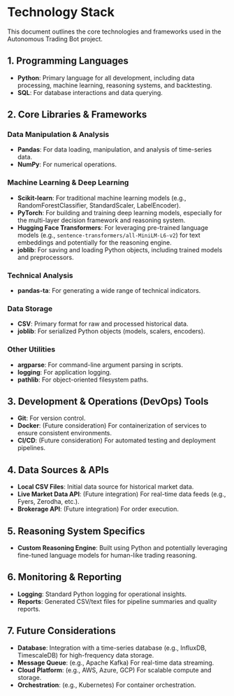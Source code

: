 # Technology Stack

This document outlines the core technologies and frameworks used in the Autonomous Trading Bot project.

## 1. Programming Languages

*   **Python**: Primary language for all development, including data processing, machine learning, reasoning systems, and backtesting.
*   **SQL**: For database interactions and data querying.

## 2. Core Libraries & Frameworks

### Data Manipulation & Analysis
*   **Pandas**: For data loading, manipulation, and analysis of time-series data.
*   **NumPy**: For numerical operations.

### Machine Learning & Deep Learning
*   **Scikit-learn**: For traditional machine learning models (e.g., RandomForestClassifier, StandardScaler, LabelEncoder).
*   **PyTorch**: For building and training deep learning models, especially for the multi-layer decision framework and reasoning system.
*   **Hugging Face Transformers**: For leveraging pre-trained language models (e.g., `sentence-transformers/all-MiniLM-L6-v2`) for text embeddings and potentially for the reasoning engine.
*   **joblib**: For saving and loading Python objects, including trained models and preprocessors.

### Technical Analysis
*   **pandas-ta**: For generating a wide range of technical indicators.

### Data Storage
*   **CSV**: Primary format for raw and processed historical data.
*   **joblib**: For serialized Python objects (models, scalers, encoders).

### Other Utilities
*   **argparse**: For command-line argument parsing in scripts.
*   **logging**: For application logging.
*   **pathlib**: For object-oriented filesystem paths.

## 3. Development & Operations (DevOps) Tools

*   **Git**: For version control.
*   **Docker**: (Future consideration) For containerization of services to ensure consistent environments.
*   **CI/CD**: (Future consideration) For automated testing and deployment pipelines.

## 4. Data Sources & APIs

*   **Local CSV Files**: Initial data source for historical market data.
*   **Live Market Data API**: (Future integration) For real-time data feeds (e.g., Fyers, Zerodha, etc.).
*   **Brokerage API**: (Future integration) For order execution.

## 5. Reasoning System Specifics

*   **Custom Reasoning Engine**: Built using Python and potentially leveraging fine-tuned language models for human-like trading reasoning.

## 6. Monitoring & Reporting

*   **Logging**: Standard Python logging for operational insights.
*   **Reports**: Generated CSV/text files for pipeline summaries and quality reports.

## 7. Future Considerations

*   **Database**: Integration with a time-series database (e.g., InfluxDB, TimescaleDB) for high-frequency data storage.
*   **Message Queue**: (e.g., Apache Kafka) For real-time data streaming.
*   **Cloud Platform**: (e.g., AWS, Azure, GCP) For scalable compute and storage.
*   **Orchestration**: (e.g., Kubernetes) For container orchestration.
